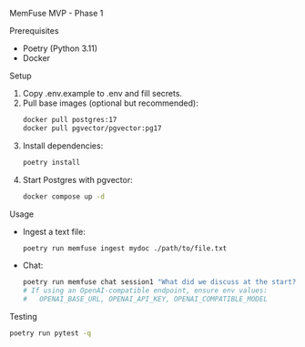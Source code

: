 MemFuse MVP - Phase 1

Prerequisites
- Poetry (Python 3.11)
- Docker

Setup
1. Copy .env.example to .env and fill secrets.
2. Pull base images (optional but recommended):
   ```bash
   docker pull postgres:17
   docker pull pgvector/pgvector:pg17
   ```
3. Install dependencies:
   ```bash
   poetry install
   ```
4. Start Postgres with pgvector:
   ```bash
   docker compose up -d
   ```

Usage
- Ingest a text file:
  ```bash
  poetry run memfuse ingest mydoc ./path/to/file.txt
  ```
- Chat:
  ```bash
  poetry run memfuse chat session1 "What did we discuss at the start?"
  # If using an OpenAI-compatible endpoint, ensure env values:
  #   OPENAI_BASE_URL, OPENAI_API_KEY, OPENAI_COMPATIBLE_MODEL
  ```

Testing
```bash
poetry run pytest -q
```
